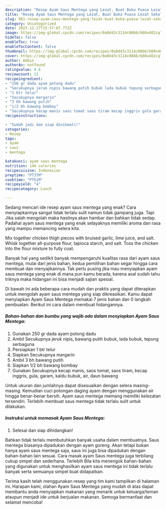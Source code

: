 ```yaml
---
description: "Resep Ayam Saus Mentega yang Lezat, Buat Buka Puasa Lezat Sekali"
title: "Resep Ayam Saus Mentega yang Lezat, Buat Buka Puasa Lezat Sekali"
slug: 961-resep-ayam-saus-mentega-yang-lezat-buat-buka-puasa-lezat-sekali
category: Uncategorized
date: 2022-12-17T15:57:07.772Z
image: https://img-global.cpcdn.com/recipes/0a0d43c3114c0866/680x482cq70/ayam-saus-mentega-foto-resep-utama.jpg
hideToc: false
enableToc: true
enableTocContent: false
thumbnail: https://img-global.cpcdn.com/recipes/0a0d43c3114c0866/680x482cq70/ayam-saus-mentega-foto-resep-utama.jpg
cover: https://img-global.cpcdn.com/recipes/0a0d43c3114c0866/680x482cq70/ayam-saus-mentega-foto-resep-utama.jpg
author: Admin
authorAv: notfound
ratingvalue: 4.4
reviewcount: 11
recipeingredient:
- "250 gr dada ayam potong dadu"
- "Secukupnya jeruk nipis bawang putih bubuk lada bubuk tepung serbaguna"
- "1 btr telur"
- "Secukupnya margarin"
- "3 bh bawang putih"
- "1/2 bh bawang bombay"
- "Secukupnya kecap manis saos tomat saos tiram kecap inggris gula garam kaldu bubuk air daun bawang"
recipeinstructions:

- "Sudah jadi dan siap dinikmati!"
categories:
- Resep
tags:
- ayam
- saus
- mentega

katakunci: ayam saus mentega 
nutrition: 144 calories
recipecuisine: Indonesian
preptime: "PT37M"
cooktime: "PT51M"
recipeyield: "4"
recipecategory: Lunch

---
```



Sedang mencari ide resep ayam saus mentega yang enak? Cara menyiapkannya sangat tidak terlalu sulit namun tidak gampang juga. Tapi Jika salah mengolah maka hasilnya akan hambar dan bahkan tidak sedap. Padahal ayam saus mentega yang enak selayaknya memiliki aroma dan rasa yang mampu memancing selera kita.


Mix together chicken thigh pieces with bruised garlic, lime juice, and salt. Whisk together all-purpose flour, tapioca starch, and salt. Toss the chicken into the flour mixture to fully coat.

Banyak hal yang sedikit banyak mempengaruhi kualitas rasa dari ayam saus mentega, mulai dari jenis bahan, kedua pemilihan bahan segar hingga cara membuat dan menyajikannya. Tak perlu pusing jika mau menyiapkan ayam saus mentega yang enak di mana pun kamu berada, karena asal sudah tahu triknya maka hidangan ini bisa menjadi sajian spesial.


Di bawah ini ada beberapa cara mudah dan praktis yang dapat diterapkan untuk mengolah ayam saus mentega yang siap dikreasikan. Kamu dapat menyiapkan Ayam Saus Mentega memakai 7 jenis bahan dan 0 langkah pembuatan. Berikut ini cara dalam membuat hidangannya.

<!--inarticleads1-->

##### Bahan-bahan dan bumbu yang wajib ada dalam menyiapkan Ayam Saus Mentega:

1. Gunakan 250 gr dada ayam potong dadu
1. Ambil Secukupnya jeruk nipis, bawang putih bubuk, lada bubuk, tepung serbaguna
1. Persiapkan 1 btr telur
1. Siapkan Secukupnya margarin
1. Ambil 3 bh bawang putih
1. Siapkan 1/2 bh bawang bombay
1. Gunakan Secukupnya kecap manis, saos tomat, saos tiram, kecap inggris, gula, garam, kaldu bubuk, air, daun bawang


Untuk ukuran dan jumlahnya dapat disesuaikan dengan selera masing-masing. Kemudian cuci potongan daging ayam dengan menggunakan air hingga benar-benar bersih. Ayam saus mentega memang memiliki kelezatan tersendiri. Terlebih membuat saus mentega tidak terlalu sulit untuk dilakukan. 

<!--inarticleads2-->

##### Instruksi untuk memasak Ayam Saus Mentega:


1. Selesai dan siap dihidangkan!

Bahkan tidak terlalu membutuhkan banyak usaha dalam membuatnya. Saus mentega biasanya dipadukan dengan ayam goreng. Akan tetapi bukan hanya ayam saus mentega saja, saus ini juga bisa dipadukan dengan bahan-bahan lain sesuai. Cara masak ayam Saus mentega juga terbilang cukup simpel dan sederhana. Terlebih Bila kita menengok bahan-bahan yang digunakan untuk menghasilkan ayam saus mentega ini tidak terlalu banyak serta semuanya simpel buat didapatkan. 

Terima kasih telah menggunakan resep yang tim kami tampilkan di halaman ini. Harapan kami, olahan Ayam Saus Mentega yang mudah di atas dapat membantu anda menyiapkan makanan yang menarik untuk keluarga/teman ataupun menjadi ide untuk berjualan makanan. Semoga bermanfaat dan selamat mencoba!
